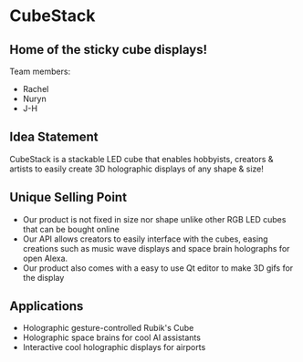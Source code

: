 # CubeStack
## Home of the sticky cube displays!

Team members: 
* Rachel
* Nuryn
* J-H

## Idea Statement
CubeStack is a stackable LED cube that enables hobbyists, creators & artists to easily create 3D holographic displays of any shape & size!

## Unique Selling Point
* Our product is not fixed in size nor shape unlike other RGB LED cubes that can be bought online 
* Our API allows creators to easily interface with the cubes, easing creations such as music wave displays and space brain holographs for open Alexa.
* Our product also comes with a easy to use Qt editor to make 3D gifs for the display

## Applications
* Holographic gesture-controlled Rubik's Cube
* Holographic space brains for cool AI assistants
* Interactive cool holographic displays for airports
